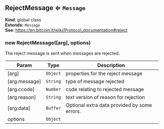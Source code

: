 <a name="RejectMessage"></a>
## RejectMessage ⇐ <code>Message</code>
**Kind**: global class  
**Extends:** <code>Message</code>  
**See**: https://en.bitcoin.it/wiki/Protocol_documentation#reject  
<a name="new_RejectMessage_new"></a>
### new RejectMessage([arg], options)
The reject message is sent when messages are rejected.


| Param | Type | Description |
| --- | --- | --- |
| [arg] | <code>Object</code> | properties for the reject message |
| [arg.message] | <code>String</code> | type of message rejected |
| [arg.ccode] | <code>Number</code> | code relating to rejected message |
| [arg.reason] | <code>String</code> | text version of reason for rejection |
| [arg.data] | <code>Buffer</code> | Optional extra data provided by some errors. |
| options | <code>Object</code> |  |

